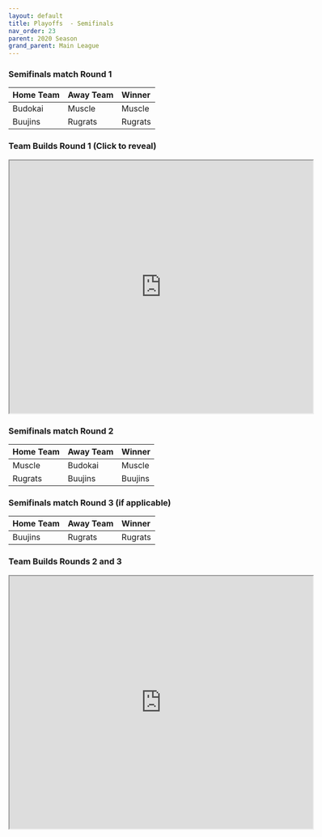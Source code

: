 ```yaml
---
layout: default
title: Playoffs  - Semifinals
nav_order: 23
parent: 2020 Season
grand_parent: Main League
---
```


### Semifinals match Round 1

|  Home Team            | Away Team        | Winner          |
| :---------------------| :----------------| :---------------|
| Budokai               | Muscle           | Muscle          |
| Buujins               | Rugrats          | Rugrats         |



### Team Builds Round 1 (Click to reveal)

<iframe width=600 height=500 scrolling="yes" src="https://docs.google.com/document/d/e/2PACX-1vSGnP1ByXbRKtgpsx2sVCaD6GhNQp0d6BmRemzxDbMXQ5mrBe_r3xqMFwWQNTROWW82zui88FpMvQ2w/pub?embedded=true"></iframe>

### Semifinals match Round 2

|  Home Team            | Away Team        | Winner          |
| :---------------------| :----------------| :---------------|
| Muscle                | Budokai          | Muscle          |
| Rugrats               | Buujins          | Buujins                |



### Semifinals match Round 3 (if applicable)

|  Home Team            | Away Team        | Winner          |
| :---------------------| :----------------| :---------------|
| Buujins               | Rugrats          | Rugrats         |



### Team Builds Rounds 2 and 3

<iframe width=600 height=500 scrolling="yes" src="https://docs.google.com/document/d/e/2PACX-1vS5obSQPxkT3bYjh4yiePAgFjzqfNeSZvuJ7dOhuMDqcAbuqh6b2KN-9SX3GoXqPNyEvHMUT_xwssM6/pub?embedded=true"></iframe>